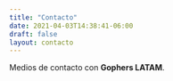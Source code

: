```yaml
---
title: "Contacto"
date: 2021-04-03T14:38:41-06:00
draft: false
layout: contacto
---
```


Medios de contacto con **Gophers LATAM**.
